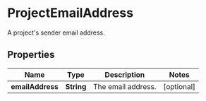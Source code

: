 

# ProjectEmailAddress

A project's sender email address.

## Properties

Name | Type | Description | Notes
------------ | ------------- | ------------- | -------------
**emailAddress** | **String** | The email address. |  [optional]



